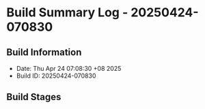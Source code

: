 # Build Summary Log - 20250424-070830

## Build Information
- Date: Thu Apr 24 07:08:30 +08 2025
- Build ID: 20250424-070830

## Build Stages

